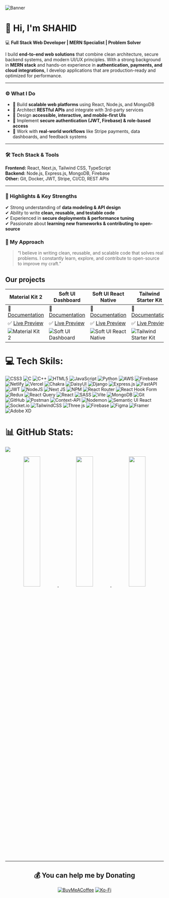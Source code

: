 ![Banner](https://i.ibb.co/Xx8TmmN5/ban.png)

# 👋 Hi, I'm SHAHID  

💻 **Full Stack Web Developer | MERN Specialist | Problem Solver**  

I build **end-to-end web solutions** that combine clean architecture, secure backend systems, and modern UI/UX principles. With a strong background in **MERN stack** and hands-on experience in **authentication, payments, and cloud integrations**, I develop applications that are production-ready and optimized for performance.  

---

### ⚙️ What I Do  
- 🔹 Build **scalable web platforms** using React, Node.js, and MongoDB  
- 🔹 Architect **RESTful APIs** and integrate with 3rd-party services  
- 🔹 Design **accessible, interactive, and mobile-first UIs**  
- 🔹 Implement **secure authentication (JWT, Firebase) & role-based access**  
- 🔹 Work with **real-world workflows** like Stripe payments, data dashboards, and feedback systems  

---

### 🛠️ Tech Stack & Tools  
**Frontend:** React, Next.js, Tailwind CSS, TypeScript  
**Backend:** Node.js, Express.js, MongoDB, Firebase  
**Other:** Git, Docker, JWT, Stripe, CI/CD, REST APIs  

---

### 📌 Highlights & Key Strengths  
✔ Strong understanding of **data modeling & API design**  
✔ Ability to write **clean, reusable, and testable code**  
✔ Experienced in **secure deployments & performance tuning**  
✔ Passionate about **learning new frameworks & contributing to open-source**

### 🌟 My Approach
> “I believe in writing clean, reusable, and scalable code that solves real problems. I constantly learn, explore, and contribute to open-source to improve my craft.”  





## Our projects

Material Kit 2 | Soft UI Dashboard | Soft UI React Native | Tailwind Starter Kit
-------------- | ----------------- | -------------------- | ---------------------
📖 [Documentation](https://www.creative-tim.com/learning-lab/bootstrap/overview/material-kit) | 📖 [Documentation](https://www.creative-tim.com/learning-lab/bootstrap/overview/soft-ui-dashboard) | 📖 [Documentation](https://www.creative-tim.com/learning-lab/react-native/overview/soft) | 📖 [Documentation](https://www.creative-tim.com/learning-lab/tailwind-starter-kit/documentation/download)
✅ [Live Preview](https://demos.creative-tim.com/material-kit/index.html) | ✅ [Live Preview](https://demos.creative-tim.com/soft-ui-dashboard/pages/dashboard.html) | ✅ [Live Preview](https://demos.creative-tim.com/soft-ui-react-native/) | ✅ [Live Preview](https://www.creative-tim.com/learning-lab/tailwind-starter-kit/presentation)
![Material Kit 2](https://s3.amazonaws.com/creativetim_bucket/products/38/original/material-kit.jpg?1633601280) | ![Soft UI Dashboard](https://s3.amazonaws.com/creativetim_bucket/products/450/original/opt_sd_free_thumbnail.jpg?1617715816) | ![Soft UI React Native](https://s3.amazonaws.com/creativetim_bucket/products/490/original/opt_soft_ui_react_native_thumbnail.jpg?1625576346)| ![Tailwind Starter Kit](https://raw.githubusercontent.com/creativetimofficial/public-assets/master/creative-tim/opt_tsp_tailwindcss_thumbnail.jpg)


# 💻 Tech Skils:

![CSS3](https://img.shields.io/badge/css3-%231572B6.svg?style=for-the-badge&logo=css3&logoColor=white) ![C](https://img.shields.io/badge/c-%2300599C.svg?style=for-the-badge&logo=c&logoColor=white) ![C++](https://img.shields.io/badge/c++-%2300599C.svg?style=for-the-badge&logo=c%2B%2B&logoColor=white) ![HTML5](https://img.shields.io/badge/html5-%23E34F26.svg?style=for-the-badge&logo=html5&logoColor=white) ![JavaScript](https://img.shields.io/badge/javascript-%23323330.svg?style=for-the-badge&logo=javascript&logoColor=%23F7DF1E) ![Python](https://img.shields.io/badge/python-3670A0?style=for-the-badge&logo=python&logoColor=ffdd54) ![AWS](https://img.shields.io/badge/AWS-%23FF9900.svg?style=for-the-badge&logo=amazon-aws&logoColor=white) ![Firebase](https://img.shields.io/badge/firebase-%23039BE5.svg?style=for-the-badge&logo=firebase) ![Netlify](https://img.shields.io/badge/netlify-%23000000.svg?style=for-the-badge&logo=netlify&logoColor=#00C7B7) ![Vercel](https://img.shields.io/badge/vercel-%23000000.svg?style=for-the-badge&logo=vercel&logoColor=white) ![Chakra](https://img.shields.io/badge/chakra-%234ED1C5.svg?style=for-the-badge&logo=chakraui&logoColor=white) ![DaisyUI](https://img.shields.io/badge/daisyui-5A0EF8?style=for-the-badge&logo=daisyui&logoColor=white) ![Django](https://img.shields.io/badge/django-%23092E20.svg?style=for-the-badge&logo=django&logoColor=white) ![Express.js](https://img.shields.io/badge/express.js-%23404d59.svg?style=for-the-badge&logo=express&logoColor=%2361DAFB) ![FastAPI](https://img.shields.io/badge/FastAPI-005571?style=for-the-badge&logo=fastapi) ![JWT](https://img.shields.io/badge/JWT-black?style=for-the-badge&logo=JSON%20web%20tokens) ![NodeJS](https://img.shields.io/badge/node.js-6DA55F?style=for-the-badge&logo=node.js&logoColor=white) ![Next JS](https://img.shields.io/badge/Next-black?style=for-the-badge&logo=next.js&logoColor=white) ![NPM](https://img.shields.io/badge/NPM-%23CB3837.svg?style=for-the-badge&logo=npm&logoColor=white) ![React Router](https://img.shields.io/badge/React_Router-CA4245?style=for-the-badge&logo=react-router&logoColor=white) ![React Hook Form](https://img.shields.io/badge/React%20Hook%20Form-%23EC5990.svg?style=for-the-badge&logo=reacthookform&logoColor=white) ![Redux](https://img.shields.io/badge/redux-%23593d88.svg?style=for-the-badge&logo=redux&logoColor=white) ![React Query](https://img.shields.io/badge/-React%20Query-FF4154?style=for-the-badge&logo=react%20query&logoColor=white) ![React](https://img.shields.io/badge/react-%2320232a.svg?style=for-the-badge&logo=react&logoColor=%2361DAFB) ![SASS](https://img.shields.io/badge/SASS-hotpink.svg?style=for-the-badge&logo=SASS&logoColor=white) ![Vite](https://img.shields.io/badge/vite-%23646CFF.svg?style=for-the-badge&logo=vite&logoColor=white) ![MongoDB](https://img.shields.io/badge/MongoDB-%234ea94b.svg?style=for-the-badge&logo=mongodb&logoColor=white) ![Git](https://img.shields.io/badge/git-%23F05033.svg?style=for-the-badge&logo=git&logoColor=white) ![GitHub](https://img.shields.io/badge/github-%23121011.svg?style=for-the-badge&logo=github&logoColor=white) ![Postman](https://img.shields.io/badge/Postman-FF6C37?style=for-the-badge&logo=postman&logoColor=white) ![Context-API](https://img.shields.io/badge/Context--Api-000000?style=for-the-badge&logo=react) ![Nodemon](https://img.shields.io/badge/NODEMON-%23323330.svg?style=for-the-badge&logo=nodemon&logoColor=%BBDEAD) ![Semantic UI React](https://img.shields.io/badge/Semantic%20UI%20React-%2335BDB2.svg?style=for-the-badge&logo=SemanticUIReact&logoColor=white) ![Socket.io](https://img.shields.io/badge/Socket.io-black?style=for-the-badge&logo=socket.io&badgeColor=010101) ![TailwindCSS](https://img.shields.io/badge/tailwindcss-%2338B2AC.svg?style=for-the-badge&logo=tailwind-css&logoColor=white) ![Three js](https://img.shields.io/badge/threejs-black?style=for-the-badge&logo=three.js&logoColor=white) ![Firebase](https://img.shields.io/badge/firebase-a08021?style=for-the-badge&logo=firebase&logoColor=ffcd34) ![Figma](https://img.shields.io/badge/figma-%23F24E1E.svg?style=for-the-badge&logo=figma&logoColor=white) ![Framer](https://img.shields.io/badge/Framer-black?style=for-the-badge&logo=framer&logoColor=blue) ![Adobe XD](https://img.shields.io/badge/Adobe%20XD-470137?style=for-the-badge&logo=Adobe%20XD&logoColor=#FF61F6)




# 📊 GitHub Stats:
![](https://github-readme-stats.vercel.app/api?username=SHAHID&theme=ambient_gradient&hide_border=false&include_all_commits=true&count_private=true)<br/>

<div align="center" >
<a  href="https://github.com/SP-XD">

<img src="https://raw.githubusercontent.com/SHAHID-CP/profile-summary-cards/master/profile-summary-card-output/nord_dark/3-stats.svg" width="32.5%">
<img src="https://raw.githubusercontent.com/SHAHID-CP/profile-summary-cards/master/profile-summary-card-output/nord_dark/1-repos-per-language.svg" width="32.5%">
<img src="https://raw.githubusercontent.com/SHAHID-CP/profile-summary-cards/master/profile-summary-card-output/nord_dark/2-most-commit-language.svg" width="32.5%">

</a>

<hr></hr>

  ## 💰 You can help me by Donating
  [![BuyMeACoffee](https://img.shields.io/badge/Buy%20Me%20a%20Coffee-ffdd00?style=for-the-badge&logo=buy-me-a-coffee&logoColor=black)](https://buymeacoffee.com/shahid) [![Ko-Fi](https://img.shields.io/badge/Ko--fi-F16061?style=for-the-badge&logo=ko-fi&logoColor=white)](https://ko-fi.com/shahid) 

  
<!-- Proudly created with GPRM ( https://gprm.itsvg.in ) -->
